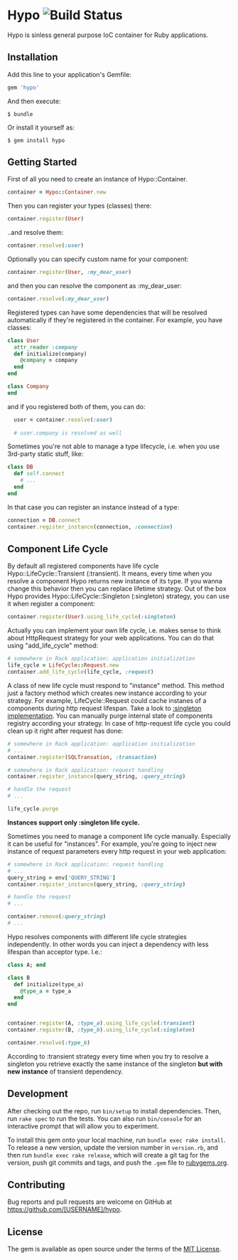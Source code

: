 # Hypo ![Build Status](https://travis-ci.org/cylon-v/hypo.svg)
Hypo is sinless general purpose IoC container for Ruby applications.

## Installation

Add this line to your application's Gemfile:

```ruby
gem 'hypo'
```

And then execute:

    $ bundle

Or install it yourself as:

    $ gem install hypo

## Getting Started

First of all you need to create an instance of Hypo::Container.
```ruby
container = Hypo::Container.new
```
Then you can register your types (classes) there:
```ruby
container.register(User)
```
..and resolve them:
```ruby
container.resolve(:user)
```
Optionally you can specify custom name for your component:
```ruby
container.register(User, :my_dear_user)
```
and then you can resolve the component as :my_dear_user:
```ruby
container.resolve(:my_dear_user)
```

Registered types can have some dependencies that will be resolved automatically if they're registered in the container. For example, you have classes:

```ruby
class User
  attr_reader :company
  def initialize(company)
    @company = company
  end
end

class Company
end
```

and if you registered both of them, you can do:

```ruby
  user = container.resolve(:user)
  
  # user.company is resolved as well
```

Sometimes you're not able to manage a type lifecycle, i.e. when you use 3rd-party static stuff, like:
```ruby
class DB
  def self.connect
    # ...
  end
end
```
In that case you can register an instance instead of a type:
```ruby
connection = DB.connect
container.register_instance(connection, :connection)    
``` 
## Component Life Cycle
By default all registered components have life cycle Hypo::LifeCycle::Transient (:transient). 
It means, every time when you resolve a component Hypo returns new instance of its type.
If you wanna change this behavior then you can replace lifetime strategy. 
Out of the box Hypo provides Hypo::LifeCycle::Singleton (:singleton) strategy, you can use it when register a component:

```ruby
container.register(User).using_life_cycle(:singleton)
``` 

Actually you can implement your own life cycle, 
i.e. makes sense to think about HttpRequest strategy for your web applications. You can do that using "add_life_cycle" method:

```ruby
# somewhere in Rack application: application initialization
life_cycle = LifeCycle::Request.new
container.add_life_cycle(life_cycle, :request)
```

A class of new life cycle must respond to "instance" method. This method just a factory method which creates new instance according to your strategy. For example, LifeCycle::Request could cache instanes of a components during http request lifespan. Take a look to [:singleton implementation](https://github.com/cylon-v/hypo/blob/master/lib/hypo/life_cycle/singleton.rb). You can manually purge internal state of components registry according your strategy. In case of http-request life cycle you could clean up it right after request has done:

```ruby
# somewhere in Rack application: application initialization
# ...
container.register(SQLTransation, :transaction)
```

```ruby
# somewhere in Rack application: request handling
container.register_instance(query_string, :query_string)

# handle the request
# ...

life_cycle.purge
```

**Instances support only :singleton life cycle.** 

Sometimes you need to manage a component life cycle manually. Especially it can be useful for "instances".
For example, you're going to inject new instance of request parameters every http request in your web application:

```ruby
# somewhere in Rack application: request handling
# ...
query_string = env['QUERY_STRING']
container.register_instance(query_string, :query_string)

# handle the request
# ...

container.remove(:query_string)
# ...
```

Hypo resolves components with different life cycle strategies independently. 
In other words you can inject a dependency with less lifespan than acceptor type. I.e.:

```ruby
class A; end

class B
  def initialize(type_a)
    @type_a = type_a
  end
end


container.register(A, :type_a).using_life_cycle(:transient)
container.register(B, :type_b).using_life_cycle(:singleton)

container.resolve(:type_b)
```

According to :transient strategy every time when you try to resolve a singleton 
you retrieve exactly the same instance of the singleton **but with new instance** of transient dependency.    

## Development

After checking out the repo, run `bin/setup` to install dependencies. Then, run `rake spec` to run the tests. You can also run `bin/console` for an interactive prompt that will allow you to experiment.

To install this gem onto your local machine, run `bundle exec rake install`. To release a new version, update the version number in `version.rb`, and then run `bundle exec rake release`, which will create a git tag for the version, push git commits and tags, and push the `.gem` file to [rubygems.org](https://rubygems.org).

## Contributing

Bug reports and pull requests are welcome on GitHub at https://github.com/[USERNAME]/hypo.

## License

The gem is available as open source under the terms of the [MIT License](http://opensource.org/licenses/MIT).
